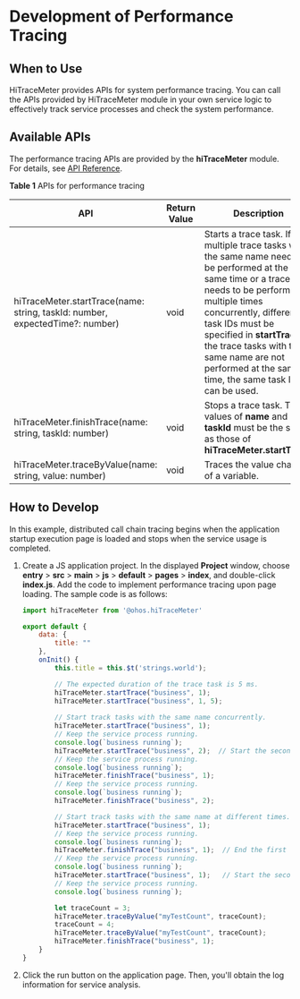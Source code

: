 # Development of Performance Tracing

## When to Use

HiTraceMeter provides APIs for system performance tracing. You can call the APIs provided by HiTraceMeter module in your own service logic to effectively track service processes and check the system performance.

## Available APIs
 
The performance tracing APIs are provided by the **hiTraceMeter** module. For details, see [API Reference]( ../reference/apis/js-apis-hitracemeter.md).

**Table 1** APIs for performance tracing

| API| Return Value| Description|
| ---------------------------------------------------------------------------- | --------- | ------------ |
| hiTraceMeter.startTrace(name: string, taskId: number, expectedTime?: number) | void      | Starts a trace task. If multiple trace tasks with the same name need to be performed at the same time or a trace task needs to be performed multiple times concurrently, different task IDs must be specified in **startTrace**. If the trace tasks with the same name are not performed at the same time, the same task ID can be used.|
| hiTraceMeter.finishTrace(name: string, taskId: number)                       | void      | Stops a trace task. The values of **name** and **taskId** must be the same as those of **hiTraceMeter.startTrace**.|
| hiTraceMeter.traceByValue(name: string, value: number)                       | void      | Traces the value changes of a variable.|

## How to Develop

In this example, distributed call chain tracing begins when the application startup execution page is loaded and stops when the service usage is completed.

1. Create a JS application project. In the displayed **Project** window, choose **entry** > **src** > **main** > **js** > **default** > **pages** > **index**, and double-click **index.js**. Add the code to implement performance tracing upon page loading. The sample code is as follows:

   ```js
   import hiTraceMeter from '@ohos.hiTraceMeter'

   export default {
       data: {
           title: ""
       },
       onInit() {
           this.title = this.$t('strings.world');

           // The expected duration of the trace task is 5 ms.
           hiTraceMeter.startTrace("business", 1);
           hiTraceMeter.startTrace("business", 1, 5); 
           
           // Start track tasks with the same name concurrently.
           hiTraceMeter.startTrace("business", 1);
           // Keep the service process running.
           console.log(`business running`);
           hiTraceMeter.startTrace("business", 2);  // Start the second trace task while the first task is still running. The first and second tasks have the same name but different task IDs.
           // Keep the service process running.
           console.log(`business running`);
           hiTraceMeter.finishTrace("business", 1);
           // Keep the service process running.
           console.log(`business running`);
           hiTraceMeter.finishTrace("business", 2);

           // Start track tasks with the same name at different times.
           hiTraceMeter.startTrace("business", 1);
           // Keep the service process running.
           console.log(`business running`);
           hiTraceMeter.finishTrace("business", 1);  // End the first trace task.
           // Keep the service process running.
           console.log(`business running`);
           hiTraceMeter.startTrace("business", 1);   // Start the second trace task after the first trace task ends. The two tasks have the same name and task ID. 
           // Keep the service process running.
           console.log(`business running`);

           let traceCount = 3;
           hiTraceMeter.traceByValue("myTestCount", traceCount);
           traceCount = 4;
           hiTraceMeter.traceByValue("myTestCount", traceCount);
           hiTraceMeter.finishTrace("business", 1);
       }
   }
   ```

2. Click the run button on the application page. Then, you'll obtain the log information for service analysis.
